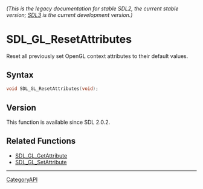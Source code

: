 ###### (This is the legacy documentation for stable SDL2, the current stable version; [SDL3](https://wiki.libsdl.org/SDL3/) is the current development version.)
# SDL_GL_ResetAttributes

Reset all previously set OpenGL context attributes to their default values.

## Syntax

```c
void SDL_GL_ResetAttributes(void);

```

## Version

This function is available since SDL 2.0.2.

## Related Functions

* [SDL_GL_GetAttribute](SDL_GL_GetAttribute)
* [SDL_GL_SetAttribute](SDL_GL_SetAttribute)

----
[CategoryAPI](CategoryAPI)


